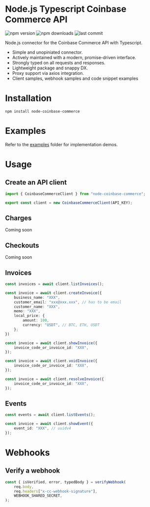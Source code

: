 # Node.js Typescript Coinbase Commerce API

![npm version](https://img.shields.io/npm/v/node-coinbase-commerce)
![npm downloads](https://img.shields.io/npm/dt/node-coinbase-commerce)
![last commit](https://img.shields.io/github/last-commit/re4gd/node-coinbase-commerce)

Node.js connector for the Coinbase Commerce API with Typescript.

- Simple and unopiniated connector.
- Actively maintained with a modern, promise-driven interface.
- Strongly typed on all requests and responses.
- Lightweight package and snappy DX.
- Proxy support via axios integration.
- Client samples, webhook samples and code snippet examples

# Installation

`npm install node-coinbase-commerce`

# Examples

Refer to the [examples](./examples) folder for implementation demos.

# Usage

## Create an API client

```typescript
import { CoinbaseCommerceClient } from "node-coinbase-commerce";

export const client = new CoinbaseCommerceClient(API_KEY);
```

## Charges

Coming soon

## Checkouts

Coming soon

## Invoices

```typescript
const invoices = await client.listInvoices();
```

```typescript
const invoice = await client.createInvoice({
	business_name: "XXX",
	customer_email: "xxx@xxx.xxx", // has to be email
	customer_name: "XXX",
	memo: "XXX",
	local_price: {
		amount: 100,
		currency: "USDT", // BTC, ETH, USDT
	};
})
```

```typescript
const invoice = await client.showInvoice({
	invoice_code_or_invoice_id: "XXX",
});
```

```typescript
const invoice = await client.voidInvoice({
	invoice_code_or_invoice_id: "XXX",
});
```

```typescript
const invoice = await client.resolveInvoice({
	invoice_code_or_invoice_id: "XXX",
});
```

## Events

```typescript
const events = await client.listEvents();
```

```typescript
const invoice = await client.showEvent({
	event_id: "XXX", // uuidv4
});
```

# Webhooks

## Verify a webhook

```typescript
const { isVerified, error, typedBody } = verifyWebhook(
	req.body,
	req.headers["x-cc-webhook-signature"],
	WEBHOOK_SHARED_SECRET,
);
```

